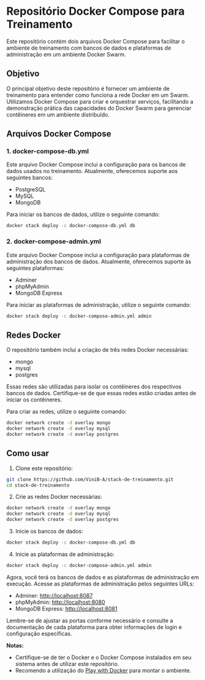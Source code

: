 # Repositório Docker Compose para Treinamento

Este repositório contém dois arquivos Docker Compose para facilitar o ambiente de treinamento com bancos de dados e plataformas de administração em um ambiente Docker Swarm.

## Objetivo

O principal objetivo deste repositório é fornecer um ambiente de treinamento para entender como funciona a rede Docker em um Swarm. Utilizamos Docker Compose para criar e orquestrar serviços, facilitando a demonstração prática das capacidades do Docker Swarm para gerenciar contêineres em um ambiente distribuído.

## Arquivos Docker Compose

### 1. docker-compose-db.yml

Este arquivo Docker Compose inclui a configuração para os bancos de dados usados no treinamento. Atualmente, oferecemos suporte aos seguintes bancos:

- PostgreSQL
- MySQL
- MongoDB

Para iniciar os bancos de dados, utilize o seguinte comando:

```bash
docker stack deploy -c docker-compose-db.yml db
```

### 2. docker-compose-admin.yml

Este arquivo Docker Compose inclui a configuração para plataformas de administração dos bancos de dados. Atualmente, oferecemos suporte às seguintes plataformas:

- Adminer
- phpMyAdmin
- MongoDB Express

Para iniciar as plataformas de administração, utilize o seguinte comando:

```bash
docker stack deploy -c docker-compose-admin.yml admin
```

## Redes Docker

O repositório também inclui a criação de três redes Docker necessárias:

- mongo
- mysql
- postgres

Essas redes são utilizadas para isolar os contêineres dos respectivos bancos de dados. Certifique-se de que essas redes estão criadas antes de iniciar os contêineres.

Para criar as redes, utilize o seguinte comando:

```bash
docker network create -d overlay mongo
docker network create -d overlay mysql
docker network create -d overlay postgres
```

## Como usar

1. Clone este repositório:

```bash
git clone https://github.com/ViniB-A/stack-de-treinamento.git
cd stack-de-treinamento
```

2. Crie as redes Docker necessárias:

```bash
docker network create -d overlay mongo
docker network create -d overlay mysql
docker network create -d overlay postgres
```

3. Inicie os bancos de dados:

```bash
docker stack deploy -c docker-compose-db.yml db
```

4. Inicie as plataformas de administração:

```bash
docker stack deploy -c docker-compose-admin.yml admin
```

Agora, você terá os bancos de dados e as plataformas de administração em execução. Acesse as plataformas de administração pelos seguintes URLs:

- Adminer: [http://localhost:8087](http://localhost:8087)
- phpMyAdmin: [http://localhost:8080](http://localhost:8080)
- MongoDB Express: [http://localhost:8081](http://localhost:8081)

Lembre-se de ajustar as portas conforme necessário e consulte a documentação de cada plataforma para obter informações de login e configuração específicas.

**Notas:** 
- Certifique-se de ter o Docker e o Docker Compose instalados em seu sistema antes de utilizar este repositório.
- Recomendo a utilização do [Play with Docker](https://labs.play-with-docker.com/) para montar o ambiente.

